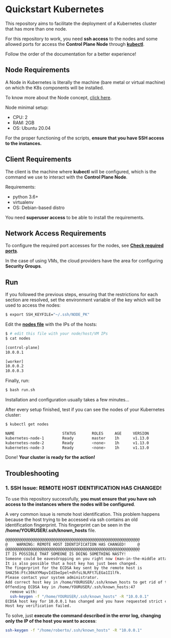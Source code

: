 # Quickstart Kubernetes

This repository aims to facilitate the deployment of a Kubernetes cluster that has more than one node.

For this repository to work, you need **ssh access** to the nodes and some allowed ports for access the **Control Plane Node** through [**kubectl**](https://kubernetes.io/pt/docs/reference/kubectl/cheatsheet/). 

Follow the order of the documentation for a better experience!

## Node Requirements

A Node in Kubernetes is literally the machine (bare metal or virtual machine) on which the K8s components will be installed.

To know more about the Node concept, [click here](https://kubernetes.io/docs/concepts/architecture/nodes/).

Node minimal setup:

* CPU: 2
* RAM: 2GB
* OS: Ubuntu 20.04

For the proper functioning of the scripts, **ensure that you have SSH access to the instances.**

## Client Requirements

The client is the machine where **kubectl** will be configured, which is the command we use to interact with the **Control Plane Node**. 

Requirements:

* python 3.6+
* virtualenv
* OS: Debian-based distro

You need **superuser access** to be able to install the requirements.

## Network Access Requirements

To configure the required port accesses for the nodes, see [**Check required ports**](https://kubernetes.io/docs/setup/production-environment/tools/kubeadm/install-kubeadm/#check-required-ports).

In the case of using VMs, the cloud providers have the area for configuring **Security Groups**.

## Run

If you followed the previous steps, ensuring that the restrictions for each section are resolved, set the environment variable of the key which will be used to access the nodes:
```bash
$ export SSH_KEYFILE="~/.ssh/NODE_PK"
```

Edit the [**nodes file**](nodes) with the IPs of the hosts:
```bash
$ # edit this file with your node/host/VM IPs
$ cat nodes

[control-plane]
10.0.0.1

[worker]
10.0.0.2
10.0.0.3
```

Finally, run:
```bash
$ bash run.sh
```

Installation and configuration usually takes a few minutes...

After every setup finished, test if you can see the nodes of your Kubernetes cluster:
```bash
$ kubectl get nodes

NAME                     STATUS       ROLES     AGE     VERSION
kubernetes-node-1        Ready        master    1h      v1.13.0
kubernetes-node-2        Ready        <none>    1h      v1.13.0
kubernetes-node-3        Ready        <none>    1h      v1.13.0
```

Done! **Your cluster is ready for the action!**

## Troubleshooting

### 1. SSH Issue: REMOTE HOST IDENTIFICATION HAS CHANGED!

To use this repository successfully, **you must ensure that you have ssh access to the instances where the nodes will be configured**.

A very common issue is remote host identification. This problem happens because the host trying to be accessed via ssh contains an old identification fingerprint. This fingerprint can be seen in the **/home/YOURUSER/.ssh/known_hosts** file.

```bash
@@@@@@@@@@@@@@@@@@@@@@@@@@@@@@@@@@@@@@@@@@@@@@@@@@@@@@@@@@@                       
@    WARNING: REMOTE HOST IDENTIFICATION HAS CHANGED!     @                       
@@@@@@@@@@@@@@@@@@@@@@@@@@@@@@@@@@@@@@@@@@@@@@@@@@@@@@@@@@@                       
IT IS POSSIBLE THAT SOMEONE IS DOING SOMETHING NASTY!                             
Someone could be eavesdropping on you right now (man-in-the-middle attack)!       
It is also possible that a host key has just been changed.                        
The fingerprint for the ECDSA key sent by the remote host is                      
SHA256:Ftc30kXYMapvIdIbeIpel+dhfsL9LRFt7LEGa1I1lfk.                               
Please contact your system administrator.
Add correct host key in /home/YOURUSER/.ssh/known_hosts to get rid of this message.
Offending ECDSA key in /home/YOURUSER/.ssh/known_hosts:47                          
  remove with:
  ssh-keygen -f "/home/YOURUSER/.ssh/known_hosts" -R "10.0.0.1"                 
ECDSA host key for 10.0.0.1 has changed and you have requested strict checking.
Host key verification failed.
```

To solve, just **execute the command described in the error log, changing only the IP of the host you want to access**:
```bash
ssh-keygen -f "/home/roberto/.ssh/known_hosts" -R "10.0.0.1" 
```
